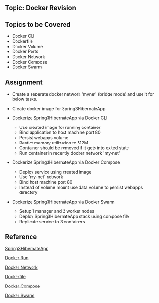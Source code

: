 ## Topic: Docker Revision

Topics to be Covered
------------------------
* Docker CLI
* Dockerfile
* Docker Volume
* Docker Ports
* Docker Network
* Docker Compose
* Docker Swarm

Assignment
------------------------
* Create a seperate docker network 'mynet' (bridge mode) and use it for below tasks.

* Create docker image for Spring3HibernateApp

* Dockerize Spring3HibernateApp via Docker CLI
	- Use created image for running container
	- Bind application to host machine port 80
	- Persist webapps volume 
	- Restict memory utilization to 512M
	- Container should be removed if it gets into exited state
	- Run container in recently docker network 'my-net'

* Dockerize Spring3HibernateApp via Docker Compose
	- Deploy service using created image
	- Use 'my-net' network
	- Bind host machine port 80
	- Instead of volume mount use data volume to persist webapps directory

* Dockerize Spring3HibernateApp via Docker Swarm
	- Setup 1 manager and 2 worker nodes
	- Deploy Spring3HibernateApp stack using compose file
	- Replicate service to 3 containers

Reference
-----------------
[Spring3HibernateApp](https://github.com/OpsTree/ContinuousIntegration/tree/master/Spring3HibernateApp)

[Docker Run](https://docs.docker.com/engine/reference/run/)

[Docker Network](https://docs.docker.com/v17.09/engine/userguide/networking/work-with-networks/#create-networks)

[Dockerfile](https://docs.docker.com/engine/reference/builder/)

[Docker Compose](https://docs.docker.com/compose/compose-file/)

[Docker Swarm](https://docs.docker.com/engine/swarm/#swarm-mode-cli-commands)

